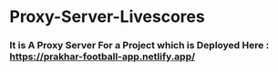 # Proxy-Server-Livescores

### It is A Proxy Server For a Project which is Deployed Here : https://prakhar-football-app.netlify.app/
